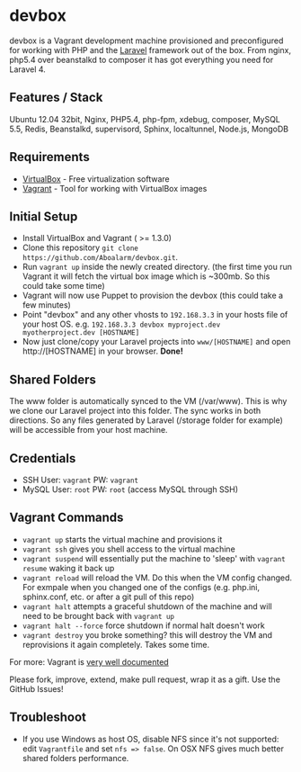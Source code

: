 devbox
======

devbox is a Vagrant development machine provisioned and preconfigured for working with PHP and the [Laravel](http://www.laravel.com) framework out of the box. From nginx, php5.4 over beanstalkd to composer it has got everything you need for Laravel 4.


## Features / Stack
Ubuntu 12.04 32bit, Nginx, PHP5.4, php-fpm, xdebug, composer, MySQL 5.5, Redis, Beanstalkd, supervisord, Sphinx, localtunnel, Node.js, MongoDB



## Requirements

* [VirtualBox](https://www.virtualbox.org/wiki/Downloads) - Free virtualization software 
* [Vagrant](https://www.vagrantup.com) - Tool for working with VirtualBox images


## Initial Setup

* Install VirtualBox and Vagrant ( >= 1.3.0)
* Clone this repository `git clone https://github.com/Aboalarm/devbox.git`. 
* Run `vagrant up` inside the newly created directory. (the first time you run Vagrant it will fetch the virtual box image which is ~300mb. So this could take some time)
* Vagrant will now use Puppet to provision the devbox (this could take a few minutes)
* Point "devbox" and any other vhosts to `192.168.3.3` in your hosts file of your host OS. e.g. `192.168.3.3 devbox myproject.dev myotherproject.dev [HOSTNAME]` 
* Now just clone/copy your Laravel projects into `www/[HOSTNAME]` and open http://[HOSTNAME] in your browser. **Done!** 

## Shared Folders
The www folder is automatically synced to the VM (/var/www). This is why we clone our Laravel project into this folder. The sync works in both directions. So any files generated by Laravel (/storage folder for example) will be accessible from your host machine. 

## Credentials 
* SSH User: `vagrant` PW: `vagrant`
* MySQL User: `root` PW: `root` (access MySQL through SSH)

## Vagrant Commands

* `vagrant up` starts the virtual machine and provisions it
* `vagrant ssh` gives you shell access to the virtual machine
* `vagrant suspend` will essentially put the machine to 'sleep' with `vagrant resume` waking it back up
* `vagrant reload` will reload the VM. Do this when the VM config changed. For exmpale when you changed one of the configs (e.g. php.ini, sphinx.conf, etc. or after a git pull of this repo)
* `vagrant halt` attempts a graceful shutdown of the machine and will need to be brought back with `vagrant up`
* `vagrant halt --force` force shutdown if normal halt doesn't work
* `vagrant destroy` you broke something? this will destroy the VM and reprovisions it again completely. Takes some time.



For more: Vagrant is [very well documented](http://docs.vagrantup.com/v2/)

Please fork, improve, extend, make pull request, wrap it as a gift. Use the GitHub Issues!


## Troubleshoot

* If you use Windows as host OS, disable NFS since it's not supported: edit `Vagrantfile` and set `nfs => false`. On OSX NFS gives much better shared folders performance.
